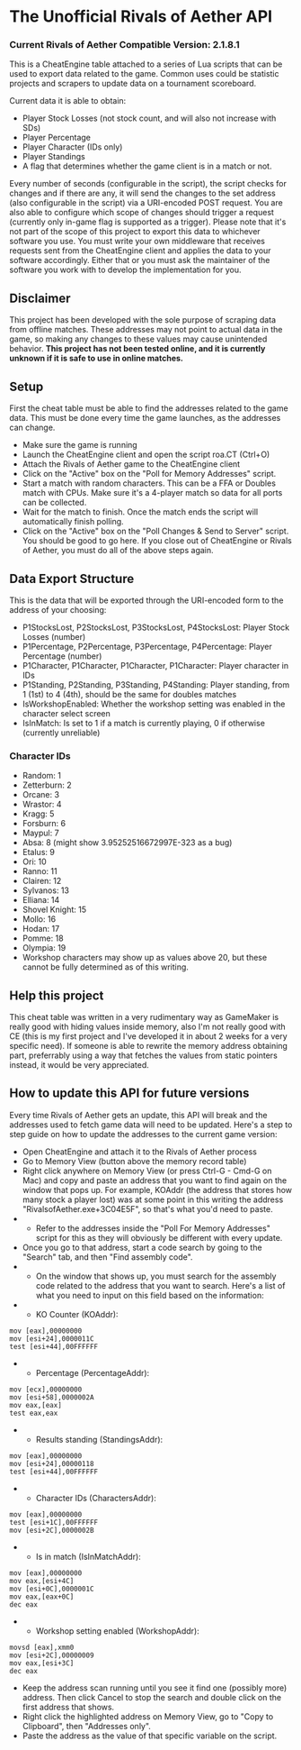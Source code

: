# The Unofficial Rivals of Aether API
### Current Rivals of Aether Compatible Version: 2.1.8.1
This is a CheatEngine table attached to a series of Lua scripts that can be used to export data related to the game.
Common uses could be statistic projects and scrapers to update data on a tournament scoreboard.

Current data it is able to obtain:
- Player Stock Losses (not stock count, and will also not increase with SDs)
- Player Percentage
- Player Character (IDs only)
- Player Standings
- A flag that determines whether the game client is in a match or not.

Every number of seconds (configurable in the script), the script checks for changes and if there are any, it will send the changes to the set address (also configurable in the script) via a URI-encoded POST request.
You are also able to configure which scope of changes should trigger a request (currently only in-game flag is supported as a trigger).
Please note that it's not part of the scope of this project to export this data to whichever software you use. You must write your own middleware that receives requests sent from the CheatEngine client and applies the data to your software accordingly. Either that or you must ask the maintainer of the software you work with to develop the implementation for you.

## Disclaimer
This project has been developed with the sole purpose of scraping data from offline matches. These addresses may not point to actual data in the game, so making any changes to these values may cause unintended behavior.
**This project has not been tested online, and it is currently unknown if it is safe to use in online matches.**

## Setup
First the cheat table must be able to find the addresses related to the game data. This must be done every time the game launches, as the addresses can change.
- Make sure the game is running
- Launch the CheatEngine client and open the script roa.CT (Ctrl+O)
- Attach the Rivals of Aether game to the CheatEngine client
- Click on the "Active" box on the "Poll for Memory Addresses" script.
- Start a match with random characters. This can be a FFA or Doubles match with CPUs. Make sure it's a 4-player match so data for all ports can be collected.
- Wait for the match to finish. Once the match ends the script will automatically finish polling.
- Click on the "Active" box on the "Poll Changes & Send to Server" script. You should be good to go here.
If you close out of CheatEngine or Rivals of Aether, you must do all of the above steps again.

## Data Export Structure
This is the data that will be exported through the URI-encoded form to the address of your choosing:
- P1StocksLost, P2StocksLost, P3StocksLost, P4StocksLost: Player Stock Losses (number)
- P1Percentage, P2Percentage, P3Percentage, P4Percentage: Player Percentage (number)
- P1Character, P1Character, P1Character, P1Character: Player character in IDs
- P1Standing, P2Standing, P3Standing, P4Standing: Player standing, from 1 (1st) to 4 (4th), should be the same for doubles matches
- IsWorkshopEnabled: Whether the workshop setting was enabled in the character select screen
- IsInMatch: Is set to 1 if a match is currently playing, 0 if otherwise (currently unreliable)

### Character IDs
- Random: 1
- Zetterburn: 2
- Orcane: 3
- Wrastor: 4
- Kragg: 5
- Forsburn: 6
- Maypul: 7
- Absa: 8 (might show 3.95252516672997E-323 as a bug)
- Etalus: 9
- Ori: 10
- Ranno: 11
- Clairen: 12
- Sylvanos: 13
- Elliana: 14
- Shovel Knight: 15
- Mollo: 16
- Hodan: 17
- Pomme: 18
- Olympia: 19
- Workshop characters may show up as values above 20, but these cannot be fully determined as of this writing.

## Help this project
This cheat table was written in a very rudimentary way as GameMaker is really good with hiding values inside memory, also I'm not really good with CE (this is my first project and I've developed it in about 2 weeks for a very specific need). If someone is able to rewrite the memory address obtaining part, preferrably using a way that fetches the values from static pointers instead, it would be very appreciated.

## How to update this API for future versions
Every time Rivals of Aether gets an update, this API will break and the addresses used to fetch game data will need to be updated. Here's a step to step guide on how to update the addresses to the current game version:
- Open CheatEngine and attach it to the Rivals of Aether process
- Go to Memory View (button above the memory record table)
- Right click anywhere on Memory View (or press Ctrl-G - Cmd-G on Mac) and copy and paste an address that you want to find again on the window that pops up. For example, KOAddr (the address that stores how many stock a player lost) was at some point in this writing the address "RivalsofAether.exe+3C04E5F", so that's what you'd need to paste.
- - Refer to the addresses inside the "Poll For Memory Addresses" script for this as they will obviously be different with every update.
- Once you go to that address, start a code search by going to the "Search" tab, and then "Find assembly code".
- - On the window that shows up, you must search for the assembly code related to the address that you want to search. Here's a list of what you need to input on this field based on the information:
- - KO Counter (KOAddr):
```
mov [eax],00000000
mov [esi+24],0000011C
test [esi+44],00FFFFFF
```
-  - Percentage (PercentageAddr):
```
mov [ecx],00000000
mov [esi+58],0000002A
mov eax,[eax]
test eax,eax
```
-  - Results standing (StandingsAddr):
```
mov [eax],00000000
mov [esi+24],00000118
test [esi+44],00FFFFFF
```
-  - Character IDs (CharactersAddr):
```
mov [eax],00000000
test [esi+1C],00FFFFFF
mov [esi+2C],0000002B
```
-  - Is in match (IsInMatchAddr):
```
mov [eax],00000000
mov eax,[esi+4C]
mov [esi+0C],0000001C
mov eax,[eax+0C]
dec eax
```
-  - Workshop setting enabled (WorkshopAddr):
```
movsd [eax],xmm0
mov [esi+2C],00000009
mov eax,[esi+3C]
dec eax
```
- Keep the address scan running until you see it find one (possibly more) address. Then click Cancel to stop the search and double click on the first address that shows.
- Right click the highlighted address on Memory View, go to "Copy to Clipboard", then "Addresses only".
- Paste the address as the value of that specific variable on the script.
